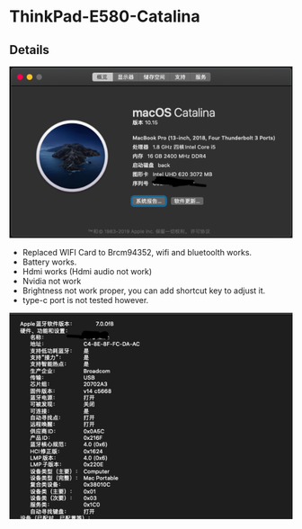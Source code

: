 # ThinkPad-E580-Catalina

## Details
![img1](Img/img1.png)

- Replaced WIFI Card to Brcm94352, wifi and bluetoolth works.
- Battery works.
- Hdmi works (Hdmi audio not work)
- Nvidia not work
- Brightness not work proper, you can add shortcut key to adjust it.
- type-c port is not tested however.

![Img2](Img/img2.png)